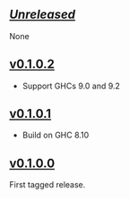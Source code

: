 ## [*Unreleased*](https://github.com/freckle/aws-xray-client/compare/aws-xray-client-wai-v0.1.0.2...main)

None

## [v0.1.0.2](https://github.com/freckle/aws-xray-client/compare/aws-xray-client-wai-v0.1.0.1...aws-xray-client-wait-v0.1.0.2)

- Support GHCs 9.0 and 9.2

## [v0.1.0.1](https://github.com/freckle/aws-xray-client/compare/aws-xray-client-wai-v0.1.0.0...aws-xray-client-wait-v0.1.0.1)

- Build on GHC 8.10

## [v0.1.0.0](https://github.com/freckle/aws-xray-client/tree/aws-xray-client-wai-v0.1.0.0)

First tagged release.
